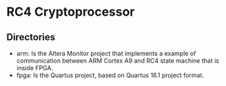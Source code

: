 # RC4 Cryptoprocessor

## Directories
* arm: Is the Altera Monitor project that implements a example of communication between ARM Cortex A9 and RC4 state machine that is inside FPGA.
* fpga: Is the Quartus project, based on Quartus 16.1 project format.
